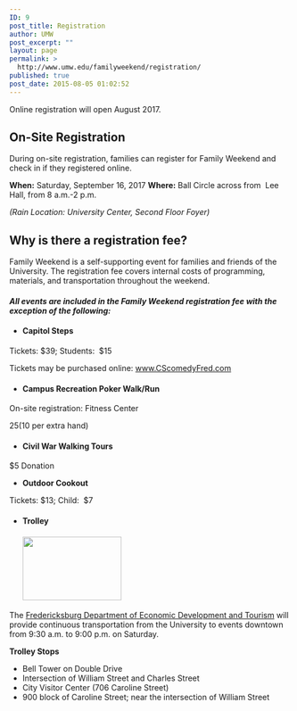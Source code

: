 ```yaml
---
ID: 9
post_title: Registration
author: UMW
post_excerpt: ""
layout: page
permalink: >
  http://www.umw.edu/familyweekend/registration/
published: true
post_date: 2015-08-05 01:02:52
---
```

Online registration will open August 2017.
<h2>On-Site Registration</h2>
During on-site registration, families can register for Family Weekend and check in if they registered online.

<strong>When:</strong> Saturday, September 16, 2017
<strong>Where:</strong> Ball Circle across from  Lee Hall, from 8 a.m.-2 p.m.

<em>(Rain Location: University Center, Second Floor Foyer)</em>
<h2>Why is there a registration fee?</h2>
Family Weekend is a self-supporting event for families and friends of the University. The registration fee covers internal costs of programming, materials, and transportation throughout the weekend.
<h4><em>All events are included in the Family Weekend registration fee with the exception of the following:</em></h4>
<ul>
 	<li>
<h4><strong>Capitol Steps</strong></h4>
</li>
</ul>
Tickets: $39; Students:  $15

Tickets may be purchased online: <a href="http://www.cscomedyfred.com/">www.CScomedyFred.com</a>
<ul>
 	<li>
<h4><strong>Campus Recreation Poker Walk/Run</strong></h4>
</li>
</ul>
On-site registration: Fitness Center

$25 ($10 per extra hand)
<ul>
 	<li>
<h4><strong>Civil War Walking Tours</strong></h4>
</li>
</ul>
$5 Donation
<ul>
 	<li><strong>Outdoor Cookout</strong></li>
</ul>
Tickets: $13; Child:  $7
<ul>
 	<li>
<h4><strong>Trolley</strong></h4>
<h4><strong><a href="http://www.umw.edu/familyweekend/wp-content/uploads/sites/25/2016/08/fburgva.png"><img class="wp-image-68 alignnone" src="http://www.umw.edu/familyweekend/wp-content/uploads/sites/25/2016/08/fburgva.png" alt="" width="177" height="114" /></a></strong></h4>
</li>
</ul>
The <a href="http://www.fredericksburgva.com/">Fredericksburg Department of Economic Development and Tourism</a> will provide continuous transportation from the University to events downtown from 9:30 a.m. to 9:00 p.m. on Saturday.

<strong>Trolley Stops</strong>
<ul>
 	<li>Bell Tower on Double Drive</li>
 	<li>Intersection of William Street and Charles Street</li>
 	<li>City Visitor Center (706 Caroline Street)</li>
 	<li>900 block of Caroline Street; near the intersection of William Street</li>
</ul>